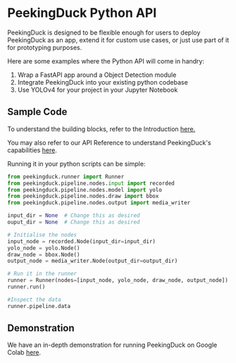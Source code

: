 # PeekingDuck Python API

PeekingDuck is designed to be flexible enough for users to deploy PeekingDuck as an app,
extend it for custom use cases, or just use part of it for prototyping purposes.

Here are some examples where the Python API will come in handry:

1. Wrap a FastAPI app around a Object Detection module
2. Integrate PeekingDuck into your existing python codebase
3. Use YOLOv4 for your project in your Jupyter Notebook


## Sample Code
To understand the building blocks, refer to the Introduction [here.](../introduction/01_introduction.md#how-peekingduck-works)


You may also refer to our API Reference to understand PeekingDuck's capabilities [here](/peekingduck.pipeline.nodes).

Running it in your python scripts can be simple:

```python
from peekingduck.runner import Runner
from peekingduck.pipeline.nodes.input import recorded
from peekingduck.pipeline.nodes.model import yolo
from peekingduck.pipeline.nodes.draw import bbox
from peekingduck.pipeline.nodes.output import media_writer

input_dir = None  # Change this as desired
ouput_dir = None  # Change this as desired

# Initialise the nodes
input_node = recorded.Node(input_dir=input_dir)
yolo_node = yolo.Node()
draw_node = bbox.Node()
output_node = media_writer.Node(output_dir=output_dir)

# Run it in the runner
runner = Runner(nodes=[input_node, yolo_node, draw_node, output_node])
runner.run()

#Inspect the data
runner.pipeline.data

```

## Demonstration

We have an in-depth demonstration for running PeekingDuck on Google Colab [here](https://colab.research.google.com/drive/1gC_qaBSZsyGM1T-L_Vzo_3il44sJBJ2M).